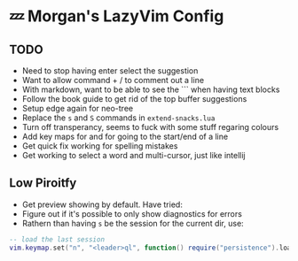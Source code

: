 # 💤 Morgan's LazyVim Config

## TODO

- Need to stop having enter select the suggestion
- Want to allow command + / to comment out a line
- With markdown, want to be able to see the ``` when having text blocks
- Follow the book guide to get rid of the top buffer suggestions
- Setup edge again for neo-tree
- Replace the `s` and `S` commands in `extend-snacks.lua`
- Turn off transperancy, seems to fuck with some stuff regaring colours
- Add key maps for <S-h> and <S-l> for going to the start/end of a line
- Get quick fix working for spelling mistakes
- Get <C-g> working to select a word and multi-cursor, just like intellij

## Low Piroitfy

- Get preview showing by default. Have tried:
- Figure out if it's possible to only show diagnostics for errors
- Rathern than having `s` be the session for the current dir, use:

```lua
-- load the last session  
vim.keymap.set("n", "<leader>ql", function() require("persistence").load({ last = true }) end)
```
